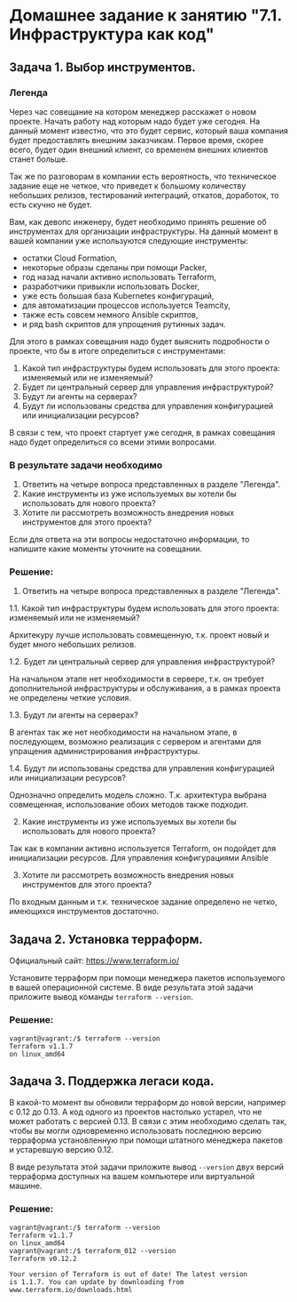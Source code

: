 # Домашнее задание к занятию "7.1. Инфраструктура как код"

## Задача 1. Выбор инструментов. 
 
### Легенда
 
Через час совещание на котором менеджер расскажет о новом проекте. Начать работу над которым надо 
будет уже сегодня. 
На данный момент известно, что это будет сервис, который ваша компания будет предоставлять внешним заказчикам.
Первое время, скорее всего, будет один внешний клиент, со временем внешних клиентов станет больше.

Так же по разговорам в компании есть вероятность, что техническое задание еще не четкое, что приведет к большому
количеству небольших релизов, тестирований интеграций, откатов, доработок, то есть скучно не будет.  
   
Вам, как девопс инженеру, будет необходимо принять решение об инструментах для организации инфраструктуры.
На данный момент в вашей компании уже используются следующие инструменты: 
- остатки Сloud Formation, 
- некоторые образы сделаны при помощи Packer,
- год назад начали активно использовать Terraform, 
- разработчики привыкли использовать Docker, 
- уже есть большая база Kubernetes конфигураций, 
- для автоматизации процессов используется Teamcity, 
- также есть совсем немного Ansible скриптов, 
- и ряд bash скриптов для упрощения рутинных задач.  

Для этого в рамках совещания надо будет выяснить подробности о проекте, что бы в итоге определиться с инструментами:

1. Какой тип инфраструктуры будем использовать для этого проекта: изменяемый или не изменяемый?
2. Будет ли центральный сервер для управления инфраструктурой?
3. Будут ли агенты на серверах?
4. Будут ли использованы средства для управления конфигурацией или инициализации ресурсов? 
 
В связи с тем, что проект стартует уже сегодня, в рамках совещания надо будет определиться со всеми этими вопросами.

### В результате задачи необходимо

1. Ответить на четыре вопроса представленных в разделе "Легенда". 
2. Какие инструменты из уже используемых вы хотели бы использовать для нового проекта? 
3. Хотите ли рассмотреть возможность внедрения новых инструментов для этого проекта? 

Если для ответа на эти вопросы недостаточно информации, то напишите какие моменты уточните на совещании.

### Решение:

1. Ответить на четыре вопроса представленных в разделе "Легенда". 

1.1. Какой тип инфраструктуры будем использовать для этого проекта: изменяемый или не изменяемый?

Архитекуру лучше использовать совмещенную, т.к. проект новый и будет много небольших релизов.

1.2. Будет ли центральный сервер для управления инфраструктурой?

На начальном этапе нет необходимости в сервере, т.к. он требует дополнительной инфраструктуры и обслуживания, а в рамках проекта не определены четкие условия.

1.3. Будут ли агенты на серверах?

В агентах так же нет необходимости на начальном этапе, в последующем, возможно реализация с сервером и агентами для упращения администрирования инфраструктуры.

1.4. Будут ли использованы средства для управления конфигурацией или инициализации ресурсов?

Однозначно определить модель сложно. Т.к. архитектура выбрана совмещенная, использование обоих методов также подходит.

2. Какие инструменты из уже используемых вы хотели бы использовать для нового проекта?
 
Так как в компании активно используется Terraform, он подойдет для инициализации ресурсов. Для управления конфигурациями Ansible

3. Хотите ли рассмотреть возможность внедрения новых инструментов для этого проекта?

По входным данным и т.к. техническое задание определено не четко, имеющихся инструментов достаточно.

## Задача 2. Установка терраформ. 

Официальный сайт: https://www.terraform.io/

Установите терраформ при помощи менеджера пакетов используемого в вашей операционной системе.
В виде результата этой задачи приложите вывод команды `terraform --version`.

### Решение:
```
vagrant@vagrant:/$ terraform --version
Terraform v1.1.7
on linux_amd64
```

## Задача 3. Поддержка легаси кода. 

В какой-то момент вы обновили терраформ до новой версии, например с 0.12 до 0.13. 
А код одного из проектов настолько устарел, что не может работать с версией 0.13. 
В связи с этим необходимо сделать так, чтобы вы могли одновременно использовать последнюю версию терраформа установленную при помощи
штатного менеджера пакетов и устаревшую версию 0.12. 

В виде результата этой задачи приложите вывод `--version` двух версий терраформа доступных на вашем компьютере или виртуальной машине.

### Решение:
```
vagrant@vagrant:/$ terraform --version
Terraform v1.1.7
on linux_amd64
vagrant@vagrant:/$ terraform_012 --version
Terraform v0.12.2

Your version of Terraform is out of date! The latest version
is 1.1.7. You can update by downloading from www.terraform.io/downloads.html
```

